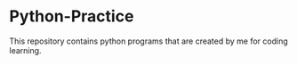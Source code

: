 # Python-Practice
This repository contains python programs that are created by me for coding learning.
